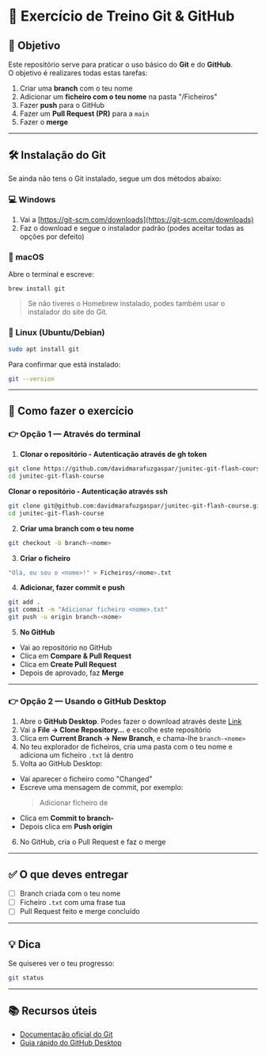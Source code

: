 # 🧩 Exercício de Treino Git & GitHub

## 🎯 Objetivo
Este repositório serve para praticar o uso básico do **Git** e do **GitHub**.  
O objetivo é realizares todas estas tarefas:
1. Criar uma **branch** com o teu nome  
2. Adicionar um **ficheiro com o teu nome** na pasta "/Ficheiros"  
3. Fazer **push** para o GitHub  
4. Fazer um **Pull Request (PR)** para a `main`  
5. Fazer o **merge**  

---

## 🛠️ Instalação do Git
Se ainda não tens o Git instalado, segue um dos métodos abaixo:

### 💻 Windows
1. Vai a [https://git-scm.com/downloads](https://git-scm.com/downloads)  
2. Faz o download e segue o instalador padrão (podes aceitar todas as opções por defeito)  

### 🍎 macOS
Abre o terminal e escreve:
```shell
brew install git
```

> Se não tiveres o Homebrew instalado, podes também usar o instalador do site do Git.

### 🐧 Linux (Ubuntu/Debian)
```bash
sudo apt install git
```

Para confirmar que está instalado:
```bash
git --version
```

---

## 🚀 Como fazer o exercício

### 👉 Opção 1 — Através do **terminal**

1. **Clonar o repositório - Autenticação através de gh token**
```bash
git clone https://github.com/davidmarafuzgaspar/junitec-git-flash-course.git
cd junitec-git-flash-course
```

**Clonar o repositório - Autenticação através ssh**
```bash
git clone git@github.com:davidmarafuzgaspar/junitec-git-flash-course.git
cd junitec-git-flash-course
```

2. **Criar uma branch com o teu nome**
```bash
git checkout -b branch-<nome>
```

3. **Criar o ficheiro**
```bash
"Olá, eu sou o <nome>!" > Ficheiros/<nome>.txt
```

4. **Adicionar, fazer commit e push**
```bash
git add .
git commit -m "Adicionar ficheiro <nome>.txt"
git push -u origin branch-<nome>
```

5. **No GitHub**
- Vai ao repositório no GitHub
- Clica em **Compare & Pull Request**
- Clica em **Create Pull Request**
- Depois de aprovado, faz **Merge**

---

### 👉 Opção 2 — Usando o **GitHub Desktop**

1. Abre o **GitHub Desktop**. Podes fazer o download através deste [Link](https://desktop.github.com/download/)
2. Vai a **File → Clone Repository...** e escolhe este repositório
3. Clica em **Current Branch → New Branch**, e chama-lhe `branch-<nome>`
4. No teu explorador de ficheiros, cria uma pasta com o teu nome e adiciona um ficheiro `.txt` lá dentro
5. Volta ao GitHub Desktop:
- Vai aparecer o ficheiro como "Changed"
- Escreve uma mensagem de commit, por exemplo:
  > Adicionar ficheiro de <nome>
- Clica em **Commit to branch-<nome>**
- Depois clica em **Push origin**
6. No GitHub, cria o Pull Request e faz o merge

---

## ✅ O que deves entregar
- [ ] Branch criada com o teu nome
- [ ] Ficheiro `.txt` com uma frase tua
- [ ] Pull Request feito e merge concluído  

---

## 💡 Dica
Se quiseres ver o teu progresso:
```bash
git status
```

---

## 📚 Recursos úteis
- [Documentação oficial do Git](https://git-scm.com/doc)
- [Guia rápido do GitHub Desktop](https://docs.github.com/desktop)  